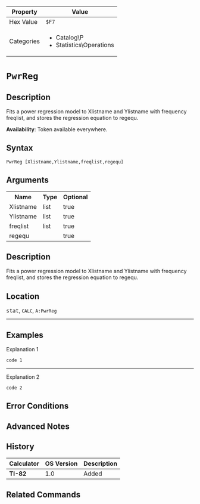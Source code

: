 | Property      | Value |
|---------------|-------|
| Hex Value     | `$F7`|
| Categories    | <ul><li>Catalog\P</li><li>Statistics\Operations</li></ul> |

# `PwrReg `

## Description
Fits a power regression model to Xlistname and Ylistname with frequency freqlist, and stores the regression equation to regequ.


<b>Availability</b>: Token available everywhere.

## Syntax
`PwrReg [Xlistname,Ylistname,freqlist,regequ]`

## Arguments
<table>
<tr><th>Name</th><th>Type</th><th>Optional</th></tr>

<tr><td>Xlistname</td><td>list</td><td>true</td></tr>

<tr><td>Ylistname</td><td>list</td><td>true</td></tr>

<tr><td>freqlist</td><td>list</td><td>true</td></tr>

<tr><td>regequ</td><td></td><td>true</td></tr>

</table>

## Description
Fits a power regression model to Xlistname and Ylistname with frequency freqlist, and stores the regression equation to regequ.

## Location
<kbd>stat</kbd>, `CALC`, `A:PwrReg`
<hr>

## Examples

Explanation 1
```ti-basic
code 1
```
---
Explanation 2
```ti-basic
code 2
```

## Error Conditions


## Advanced Notes


## History
| Calculator | OS Version | Description |
|------------|------------|-------------|
| <b>TI-82</b> | 1.0 | Added

## Related Commands

    
